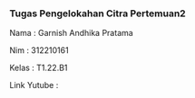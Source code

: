 ### Tugas Pengelokahan Citra Pertemuan2 ###
Nama   :  Garnish Andhika Pratama

Nim    :  312210161

Kelas  :  T1.22.B1

Link Yutube : 
